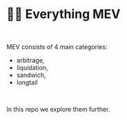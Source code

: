 # 🏴‍☠️ Everything MEV 

<br>

MEV consists of 4 main categories: 

* arbitrage, 
* liquidation, 
* sandwich,  
* longtail

<br>

In this repo we explore them further.

